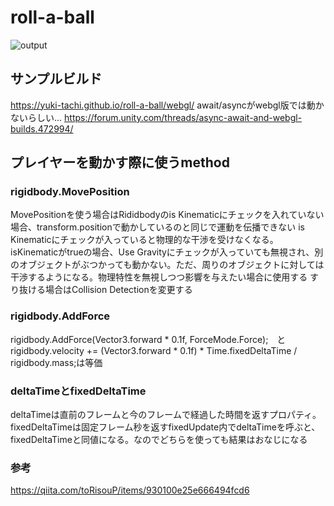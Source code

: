 # roll-a-ball
![output](https://user-images.githubusercontent.com/43042148/111053761-f33af980-84a9-11eb-83cb-d4d6af072096.gif)

## サンプルビルド
https://yuki-tachi.github.io/roll-a-ball/webgl/
await/asyncがwebgl版では動かないらしい...
https://forum.unity.com/threads/async-await-and-webgl-builds.472994/

## プレイヤーを動かす際に使うmethod

### rigidbody.MovePosition
MovePositionを使う場合はRididbodyのis Kinematicにチェックを入れていない場合、transform.positionで動かしているのと同じで運動を伝播できない
is Kinematicにチェックが入っていると物理的な干渉を受けなくなる。
isKinematicがtrueの場合、Use Gravityにチェックが入っていても無視され、別のオブジェクトがぶつかっても動かない。ただ、周りのオブジェクトに対しては干渉するようになる。物理特性を無視しつつ影響を与えたい場合に使用する
すり抜ける場合はCollision Detectionを変更する

### rigidbody.AddForce
rigidbody.AddForce(Vector3.forward * 0.1f, ForceMode.Force);　と rigidbody.velocity += (Vector3.forward * 0.1f) * Time.fixedDeltaTime / rigidbody.mass;は等価

### deltaTimeとfixedDeltaTime
deltaTimeは直前のフレームと今のフレームで経過した時間を返すプロパティ。fixedDeltaTimeは固定フレーム秒を返すfixedUpdate内でdeltaTimeを呼ぶと、fixedDeltaTimeと同値になる。なのでどちらを使っても結果はおなじになる

### 参考
https://qiita.com/toRisouP/items/930100e25e666494fcd6
